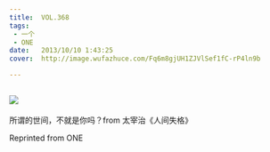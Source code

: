 ```yaml
---
title:	VOL.368
tags:
 - 一个
 - ONE
date:	2013/10/10 1:43:25
cover:	http://image.wufazhuce.com/Fq6m8gjUH1ZJVlSef1fC-rP4ln9b

---
```

![](http://image.wufazhuce.com/Fq6m8gjUH1ZJVlSef1fC-rP4ln9b)
---

所谓的世间，不就是你吗？from 太宰治《人间失格》
 
Reprinted from ONE
